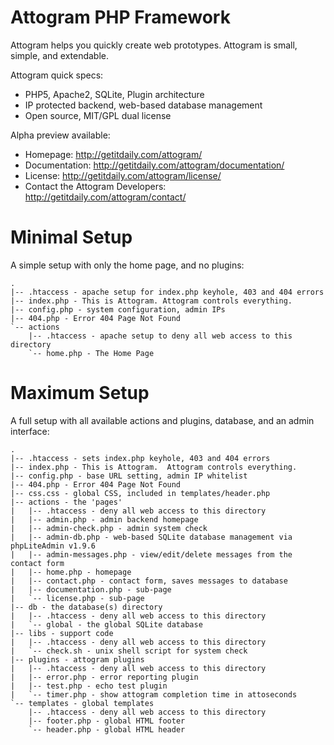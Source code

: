 Attogram PHP Framework
========

Attogram helps you quickly create web prototypes. Attogram is small, simple, and extendable.

Attogram quick specs:
* PHP5, Apache2, SQLite, Plugin architecture
* IP protected backend, web-based database management
* Open source, MIT/GPL dual license

Alpha preview available:
* Homepage: http://getitdaily.com/attogram/
* Documentation: http://getitdaily.com/attogram/documentation/
* License: http://getitdaily.com/attogram/license/
* Contact the Attogram Developers: http://getitdaily.com/attogram/contact/

Minimal Setup
=========

A simple setup with only the home page, and no plugins:

    .
    |-- .htaccess - apache setup for index.php keyhole, 403 and 404 errors
    |-- index.php - This is Attogram. Attogram controls everything.
	|-- config.php - system configuration, admin IPs
    |-- 404.php - Error 404 Page Not Found
    `-- actions
        |-- .htaccess - apache setup to deny all web access to this directory
        `-- home.php - The Home Page

Maximum Setup
=========

A full setup with all available actions and plugins, database, and an admin interface:

    .
    |-- .htaccess - sets index.php keyhole, 403 and 404 errors
    |-- index.php - This is Attogram.  Attogram controls everything.
	|-- config.php - base URL setting, admin IP whitelist
    |-- 404.php - Error 404 Page Not Found 
    |-- css.css - global CSS, included in templates/header.php
    |-- actions - the 'pages' 
    |   |-- .htaccess - deny all web access to this directory
    |   |-- admin.php - admin backend homepage
    |   |-- admin-check.php - admin system check
    |   |-- admin-db.php - web-based SQLite database management via phpLiteAdmin v1.9.6
    |   |-- admin-messages.php - view/edit/delete messages from the contact form
    |   |-- home.php - homepage
    |   |-- contact.php - contact form, saves messages to database 
    |   |-- documentation.php - sub-page
    |   `-- license.php - sub-page
    |-- db - the database(s) directory
    |   |-- .htaccess - deny all web access to this directory
    |   `-- global - the global SQLite database
    |-- libs - support code
    |   |-- .htaccess - deny all web access to this directory
    |   `-- check.sh - unix shell script for system check
    |-- plugins - attogram plugins
    |   |-- .htaccess - deny all web access to this directory
    |   |-- error.php - error reporting plugin 
    |   |-- test.php - echo test plugin 
    |   `-- timer.php - show attogram completion time in attoseconds
    `-- templates - global templates
        |-- .htaccess - deny all web access to this directory
        |-- footer.php - global HTML footer
        `-- header.php - global HTML header

